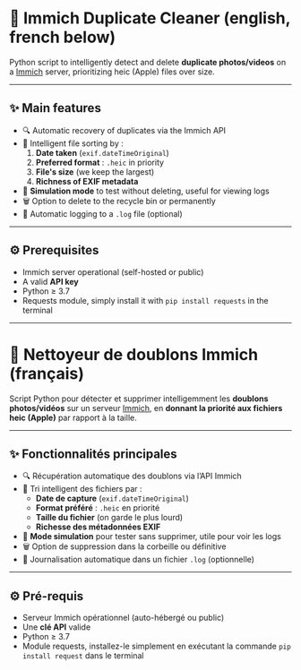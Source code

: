 # 🧹 Immich Duplicate Cleaner (english, french below)

Python script to intelligently detect and delete **duplicate photos/videos** on a [Immich](https://github.com/immich-app/immich) server, prioritizing heic (Apple) files over size.

---

## ✨ Main features

- 🔍 Automatic recovery of duplicates via the Immich API
- 📸 Intelligent file sorting by :
  1. **Date taken** (`exif.dateTimeOriginal`)
  2. **Preferred format** : `.heic` in priority
  3. **File's size** (we keep the largest)
  4. **Richness of EXIF metadata**
- 🧪 **Simulation mode** to test without deleting, useful for viewing logs
- 🗑️ Option to delete to the recycle bin or permanently
- 📄 Automatic logging to a `.log` file (optional)

---

## ⚙️ Prerequisites

- Immich server operational (self-hosted or public)
- A valid **API key**
- Python ≥ 3.7
- Requests module, simply install it with `pip install requests` in the terminal

---

# 🧹 Nettoyeur de doublons Immich (français)

Script Python pour détecter et supprimer intelligemment les **doublons photos/vidéos** sur un serveur [Immich](https://github.com/immich-app/immich), en **donnant la priorité aux fichiers heic (Apple)** par rapport à la taille.

---

## ✨ Fonctionnalités principales

- 🔍 Récupération automatique des doublons via l’API Immich
- 📸 Tri intelligent des fichiers par :
  - **Date de capture** (`exif.dateTimeOriginal`)
  - **Format préféré** : `.heic` en priorité
  - **Taille du fichier** (on garde le plus lourd)
  - **Richesse des métadonnées EXIF**
- 🧪 **Mode simulation** pour tester sans supprimer, utile pour voir les logs
- 🗑️ Option de suppression dans la corbeille ou définitive
- 📄 Journalisation automatique dans un fichier `.log` (optionnelle)

---

## ⚙️ Pré-requis

- Serveur Immich opérationnel (auto-hébergé ou public)
- Une **clé API** valide
- Python ≥ 3.7
- Module requests, installez-le simplement en exécutant la commande `pip install request` dans le terminal
